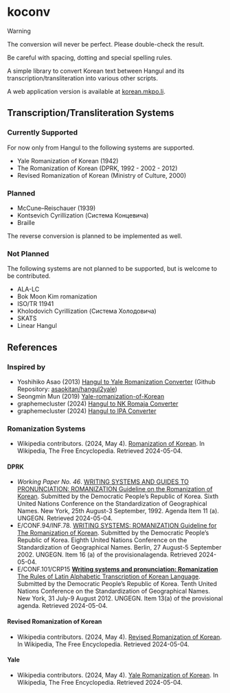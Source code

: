 # koconv

> [!WARNING]
> 
> The conversion will never be perfect. Please double-check the result.
> 
> Be careful with spacing, dotting and special spelling rules.

A simple library to convert Korean text between Hangul and its transcription/transliteration into various other scripts.

A web application version is available at [korean.mkpo.li](https://korean.mkpo.li).

## Transcription/Transliteration Systems

### Currently Supported
For now only from Hangul to the following systems are supported.
- Yale Romanization of Korean (1942)
- The Romanization of Korean (DPRK, 1992 - 2002 - 2012)
- Revised Romanization of Korean (Ministry of Culture, 2000)

### Planned
- McCune–Reischauer (1939)
- Kontsevich Cyrillization (Система Концевича)
- Braille

The reverse conversion is planned to be implemented as well.

### Not Planned
The following systems are not planned to be supported, but is welcome to be contributed.

- ALA-LC
- Bok Moon Kim romanization
- ISO/TR 11941
- Kholodovich Cyrillization (Система Холодовича)
- SKATS
- Linear Hangul

## References

### Inspired by

- Yoshihiko Asao (2013) [Hangul to Yale Romanization Converter](https://asaokitan.net/tools/hangul2yale/) (Github Repository: [asaokitan/hangul2yale](https://github.com/asaokitan/hangul2yale))
- Seongmin Mun (2019) [Yale-romanization-of-Korean](https://github.com/seongmin-mun/Yale-romanization-of-Korean)
- graphemecluster (2024) [Hangul to NK Romaja Converter](https://graphemecluster.github.io/hangul_to_nk_romaja_converter)
- graphemecluster (2024) [Hangul to IPA Converter](https://graphemecluster.github.io/hangul_to_ipa_converter)

### Romanization Systems

- Wikipedia contributors. (2024, May 4). [Romanization of Korean](https://en.wikipedia.org/wiki/Romanization_of_Korean). In Wikipedia, The Free Encyclopedia. Retrieved 2024-05-04.

#### DPRK

- *Working Paper No. 46*. [WRITING SYSTEMS AND GUIDES TO PRONUNCIATION: ROMANIZATION <u>Guideline on the Romanization of Korean</u>](https://unstats.un.org/Unsd/geoinfo/UNGEGN/docs/6th-uncsgn-docs/WP/6th_uncsgn_WP46.pdf).  Submitted by the Democratic People’s Republic of Korea. Sixth United Nations Conference on the Standardization of Geographical Names. New York, 25th August-3 September, 1992. Agenda Item 11 (a). UNGEGN. Retrieved 2024-05-04.
- E/CONF.94/INF.78. [WRITING SYSTEMS: ROMANIZATION Guideline for The Romanization of Korean](https://unstats.un.org/unsd/geoinfo/UNGEGN/docs/8th-uncsgn-docs/inf/8th_UNCSGN_econf.94_INF.72.pdf). Submitted by the Democratic People’s Republic of Korea. Eighth United Nations Conference on the Standardization of Geographical Names. Berlin, 27 August-5 September 2002. UNGEGN. Item 16 (a) of the provisionalagenda. Retrieved 2024-05-04.
- E/CONF.101/CRP15 [**Writing systems and pronunciation:
Romanization** The Rules of Latin Alphabetic Transcription of Korean Language](https://unstats.un.org/unsd/geoinfo/ungegn/docs/10th-uncsgn-docs/crp/E_Conf.101_CRP15_Rules%20of%20Latin%20Alphabetic%20Transcription%20of%20Korean.pdf). Submitted by the Democratic People’s Republic of Korea. Tenth United Nations Conference on the Standardization of Geographical Names. New York, 31 July-9 August 2012. UNGEGN. Item 13(a) of the provisional agenda. Retrieved 2024-05-04.

#### Revised Romanization of Korean
- Wikipedia contributors. (2024, May 4). [Revised Romanization of Korean](https://en.wikipedia.org/wiki/Revised_Romanization_of_Korean). In Wikipedia, The Free Encyclopedia. Retrieved 2024-05-04.

#### Yale
- Wikipedia contributors. (2024, May 4). [Yale Romanization of Korean](https://en.wikipedia.org/wiki/Yale_Romanization_of_Korean). In Wikipedia, The Free Encyclopedia. Retrieved 2024-05-04.
